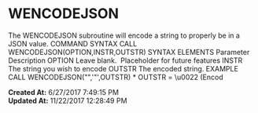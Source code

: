# WENCODEJSON

The WENCODEJSON subroutine will encode a string to properly be in a JSON value. COMMAND SYNTAX CALL WENCODEJSON(OPTION,INSTR,OUTSTR) SYNTAX ELEMENTS Parameter Description OPTION Leave blank.  Placeholder for future features INSTR The string you wish to encode OUTSTR The encoded string. EXAMPLE CALL WENCODEJSON("",'"',OUTSTR) * OUTSTR = \u0022 (Encod  

**Created At:** 6/27/2017 7:49:15 PM  
**Updated At:** 11/22/2017 12:28:49 PM  

